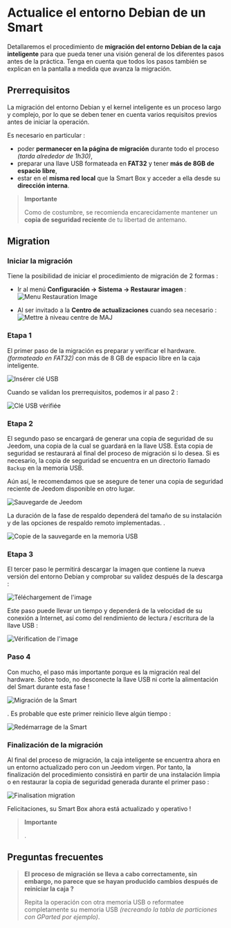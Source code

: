 # Actualice el entorno Debian de un Smart

Detallaremos el procedimiento de **migración del entorno Debian de la caja inteligente** para que pueda tener una visión general de los diferentes pasos antes de la práctica. Tenga en cuenta que todos los pasos también se explican en la pantalla a medida que avanza la migración.

## Prerrequisitos

La migración del entorno Debian y el kernel inteligente es un proceso largo y complejo, por lo que se deben tener en cuenta varios requisitos previos antes de iniciar la operación.

Es necesario en particular :

- poder **permanecer en la página de migración** durante todo el proceso *(tarda alrededor de 1h30)*,
- preparar una llave USB formateada en **FAT32** y tener **más de 8GB de espacio libre**,
- estar en el **misma red local** que la Smart Box y acceder a ella desde su **dirección interna**.

>**Importante**
>
>Como de costumbre, se recomienda encarecidamente mantener un **copia de seguridad reciente** de tu libertad de antemano.

## Migration

### Iniciar la migración

Tiene la posibilidad de iniciar el procedimiento de migración de 2 formas :

- Ir al menú **Configuración → Sistema → Restaurar imagen** :
![Menu Restauration Image](images/migrateos-smart01.png)

- Al ser invitado a la **Centro de actualizaciones** cuando sea necesario :
![Mettre à niveau centre de MAJ](images/migrateos-smart02.png)

### Etapa 1

El primer paso de la migración es preparar y verificar el hardware.  *(formateado en FAT32)* con más de 8 GB de espacio libre en la caja inteligente.

![Insérer clé USB](images/migrateos-smart03.png)

Cuando se validan los prerrequisitos, podemos ir al paso 2 :

![Clé USB vérifiée](images/migrateos-smart04.png)

### Etapa 2

El segundo paso se encargará de generar una copia de seguridad de su Jeedom, una copia de la cual se guardará en la llave USB. Esta copia de seguridad se restaurará al final del proceso de migración si lo desea. Si es necesario, la copia de seguridad se encuentra en un directorio llamado ``Backup`` en la memoria USB.

Aún así, le recomendamos que se asegure de tener una copia de seguridad reciente de Jeedom disponible en otro lugar.

![Sauvegarde de Jeedom](images/migrateos-smart05.png)

La duración de la fase de respaldo dependerá del tamaño de su instalación y de las opciones de respaldo remoto implementadas. .

![Copie de la sauvegarde en la memoria USB](images/migrateos-smart06.png)

### Etapa 3

El tercer paso le permitirá descargar la imagen que contiene la nueva versión del entorno Debian y comprobar su validez después de la descarga :

![Téléchargement de l'image](images/migrateos-smart07.png)

Este paso puede llevar un tiempo y dependerá de la velocidad de su conexión a Internet, así como del rendimiento de lectura / escritura de la llave USB :

![Vérification de l'image](images/migrateos-smart08.png)

### Paso 4

Con mucho, el paso más importante porque es la migración real del hardware. Sobre todo, no desconecte la llave USB ni corte la alimentación del Smart durante esta fase !

![Migración de la Smart](images/migrateos-smart09.png)

. Es probable que este primer reinicio lleve algún tiempo :

![Redémarrage de la Smart](images/migrateos-smart10.png)

### Finalización de la migración

Al final del proceso de migración, la caja inteligente se encuentra ahora en un entorno actualizado pero con un Jeedom virgen. Por tanto, la finalización del procedimiento consistirá en partir de una instalación limpia o en restaurar la copia de seguridad generada durante el primer paso :

![Finalisation migration](images/migrateos-smart11.png)

Felicitaciones, su Smart Box ahora está actualizado y operativo !

>**Importante**
>
>.

## Preguntas frecuentes

>**El proceso de migración se lleva a cabo correctamente, sin embargo, no parece que se hayan producido cambios después de reiniciar la caja ?**
>
>Repita la operación con otra memoria USB o reformatee completamente su memoria USB *(recreando la tabla de particiones con GParted por ejemplo)*.
